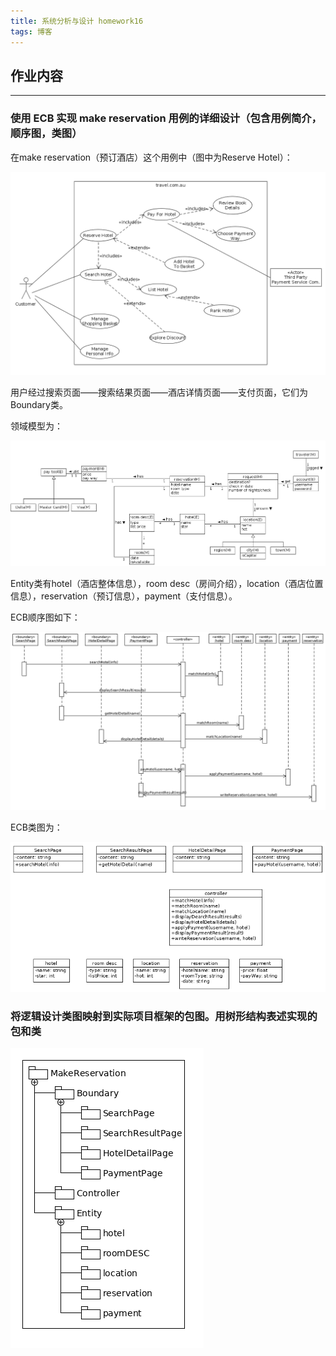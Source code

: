 ```yaml
---  
title: 系统分析与设计 homework16  
tags: 博客  
---  
```

  
  
## 作业内容  
  
---  
### 使用 ECB 实现 make reservation 用例的详细设计（包含用例简介，顺序图，类图）  
在make reservation（预订酒店）这个用例中（图中为Reserve Hotel）：  
  
![此处输入图片的描述][1]  
  
用户经过搜索页面——搜索结果页面——酒店详情页面——支付页面，它们为Boundary类。  
  
领域模型为：  
  
![此处输入图片的描述][2]  
  
Entity类有hotel（酒店整体信息），room desc（房间介绍），location（酒店位置信息），reservation（预订信息），payment（支付信息）。  
  
ECB顺序图如下：  
  
![此处输入图片的描述][3]  
  
ECB类图为：  
  
![此处输入图片的描述][4]  
  
### 将逻辑设计类图映射到实际项目框架的包图。用树形结构表述实现的包和类  
  
![此处输入图片的描述][5]  
  
  
[1]: ../img/0417_1.png  
[2]: ../img/0427_1.png  
[3]: ../img/0630_1.png  
[4]: ../img/0630_2.png  
[5]: ../img/0630_3.png  
